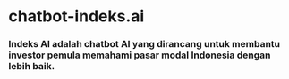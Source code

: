 # chatbot-indeks.ai

### Indeks AI adalah chatbot AI yang dirancang untuk membantu investor pemula memahami pasar modal Indonesia dengan lebih baik.

